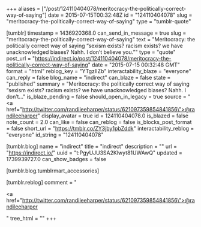 +++
aliases = ["/post/124110404078/meritocracy-the-politically-correct-way-of-saying"]
date = 2015-07-15T00:32:48Z
id = "124110404078"
slug = "meritocracy-the-politically-correct-way-of-saying"
type = "tumblr-quote"

[tumblr]
timestamp = 1436920368.0
can_send_in_message = true
slug = "meritocracy-the-politically-correct-way-of-saying"
text = "Meritocracy: the politically correct way of saying &ldquo;sexism exists? racism exists? we have unacknowledged biases? Nahh. I don&rsquo;t believe you.&rdquo;"
type = "quote"
post_url = "https://indirect.io/post/124110404078/meritocracy-the-politically-correct-way-of-saying"
date = "2015-07-15 00:32:48 GMT"
format = "html"
reblog_key = "YTgzIIZb"
interactability_blaze = "everyone"
can_reply = false
blog_name = "indirect"
can_blaze = false
state = "published"
summary = "Meritocracy: the politically correct way of saying “sexism exists? racism exists? we have unacknowledged biases? Nahh. I don’t..."
is_blaze_pending = false
should_open_in_legacy = true
source = "<a href=\"http://twitter.com/randileeharper/status/621097359854841856\">@randileeharper</a>"
display_avatar = true
id = 124110404078.0
is_blazed = false
note_count = 2.0
can_like = false
can_reblog = false
is_blocks_post_format = false
short_url = "https://tmblr.co/ZY3jby1pbZddk"
interactability_reblog = "everyone"
id_string = "124110404078"

[tumblr.blog]
name = "indirect"
title = "indirect"
description = ""
url = "https://indirect.io/"
uuid = "t:PgyUJU3SA2Klwyt81UWAwQ"
updated = 1739939727.0
can_show_badges = false

[tumblr.blog.tumblrmart_accessories]

[tumblr.reblog]
comment = "<p><a href=\"http://twitter.com/randileeharper/status/621097359854841856\">@randileeharper</a></p>"
tree_html = ""
+++
